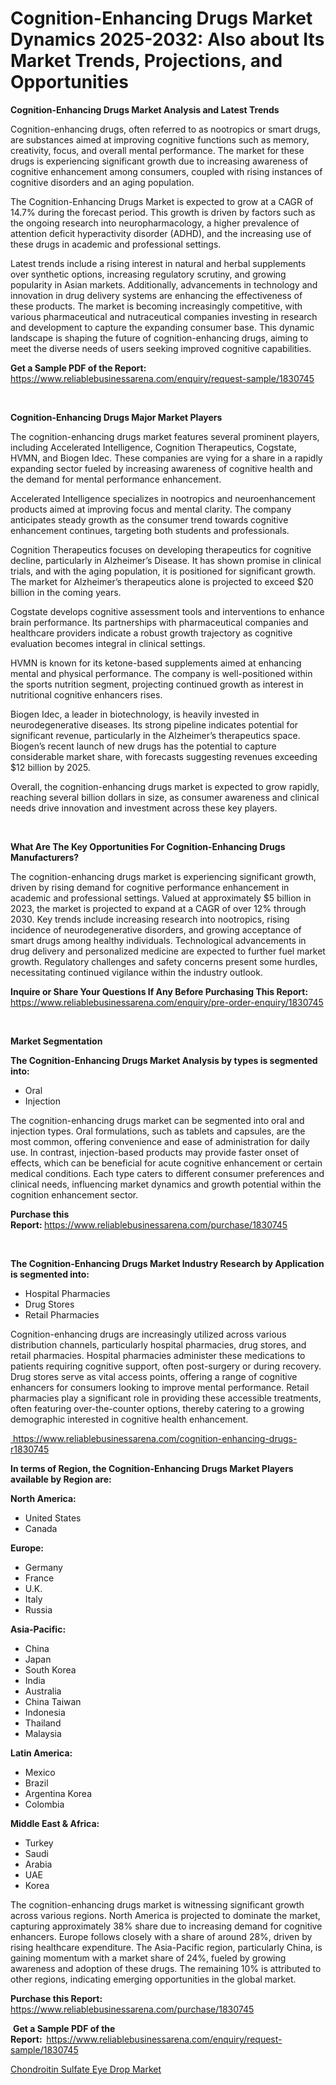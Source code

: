 <p><h1>Cognition-Enhancing Drugs Market Dynamics 2025-2032: Also about Its Market Trends, Projections, and Opportunities</h1></p><p><strong>Cognition-Enhancing Drugs Market Analysis and Latest Trends</strong></p>
<p><p>Cognition-enhancing drugs, often referred to as nootropics or smart drugs, are substances aimed at improving cognitive functions such as memory, creativity, focus, and overall mental performance. The market for these drugs is experiencing significant growth due to increasing awareness of cognitive enhancement among consumers, coupled with rising instances of cognitive disorders and an aging population. </p><p>The Cognition-Enhancing Drugs Market is expected to grow at a CAGR of 14.7% during the forecast period. This growth is driven by factors such as the ongoing research into neuropharmacology, a higher prevalence of attention deficit hyperactivity disorder (ADHD), and the increasing use of these drugs in academic and professional settings. </p><p>Latest trends include a rising interest in natural and herbal supplements over synthetic options, increasing regulatory scrutiny, and growing popularity in Asian markets. Additionally, advancements in technology and innovation in drug delivery systems are enhancing the effectiveness of these products. The market is becoming increasingly competitive, with various pharmaceutical and nutraceutical companies investing in research and development to capture the expanding consumer base. This dynamic landscape is shaping the future of cognition-enhancing drugs, aiming to meet the diverse needs of users seeking improved cognitive capabilities.</p></p>
<p><strong>Get a Sample PDF of the Report:&nbsp;</strong> <a href="https://www.reliablebusinessarena.com/enquiry/request-sample/1830745?utm_campaign=3200&utm_medium=2&utm_source=Github&utm_content=ia&utm_term=09032025&utm_id=cognition-enhancing-drugs">https://www.reliablebusinessarena.com/enquiry/request-sample/1830745</a></p>
<p>&nbsp;</p>
<p><strong>Cognition-Enhancing Drugs Major Market Players</strong></p>
<p><p>The cognition-enhancing drugs market features several prominent players, including Accelerated Intelligence, Cognition Therapeutics, Cogstate, HVMN, and Biogen Idec. These companies are vying for a share in a rapidly expanding sector fueled by increasing awareness of cognitive health and the demand for mental performance enhancement.</p><p>Accelerated Intelligence specializes in nootropics and neuroenhancement products aimed at improving focus and mental clarity. The company anticipates steady growth as the consumer trend towards cognitive enhancement continues, targeting both students and professionals.</p><p>Cognition Therapeutics focuses on developing therapeutics for cognitive decline, particularly in Alzheimer’s Disease. It has shown promise in clinical trials, and with the aging population, it is positioned for significant growth. The market for Alzheimer’s therapeutics alone is projected to exceed $20 billion in the coming years.</p><p>Cogstate develops cognitive assessment tools and interventions to enhance brain performance. Its partnerships with pharmaceutical companies and healthcare providers indicate a robust growth trajectory as cognitive evaluation becomes integral in clinical settings.</p><p>HVMN is known for its ketone-based supplements aimed at enhancing mental and physical performance. The company is well-positioned within the sports nutrition segment, projecting continued growth as interest in nutritional cognitive enhancers rises.</p><p>Biogen Idec, a leader in biotechnology, is heavily invested in neurodegenerative diseases. Its strong pipeline indicates potential for significant revenue, particularly in the Alzheimer’s therapeutics space. Biogen’s recent launch of new drugs has the potential to capture considerable market share, with forecasts suggesting revenues exceeding $12 billion by 2025.</p><p>Overall, the cognition-enhancing drugs market is expected to grow rapidly, reaching several billion dollars in size, as consumer awareness and clinical needs drive innovation and investment across these key players.</p></p>
<p>&nbsp;</p>
<p><strong>What Are The Key Opportunities For Cognition-Enhancing Drugs Manufacturers?</strong></p>
<p><p>The cognition-enhancing drugs market is experiencing significant growth, driven by rising demand for cognitive performance enhancement in academic and professional settings. Valued at approximately $5 billion in 2023, the market is projected to expand at a CAGR of over 12% through 2030. Key trends include increasing research into nootropics, rising incidence of neurodegenerative disorders, and growing acceptance of smart drugs among healthy individuals. Technological advancements in drug delivery and personalized medicine are expected to further fuel market growth. Regulatory challenges and safety concerns present some hurdles, necessitating continued vigilance within the industry outlook.</p></p>
<p><strong>Inquire or Share Your Questions If Any Before Purchasing This Report:</strong> <a href="https://www.reliablebusinessarena.com/enquiry/pre-order-enquiry/1830745?utm_campaign=3200&utm_medium=2&utm_source=Github&utm_content=ia&utm_term=09032025&utm_id=cognition-enhancing-drugs">https://www.reliablebusinessarena.com/enquiry/pre-order-enquiry/1830745</a></p>
<p>&nbsp;</p>
<p><strong>Market Segmentation</strong></p>
<p><strong>The Cognition-Enhancing Drugs Market Analysis by types is segmented into:</strong></p>
<p><ul><li>Oral</li><li>Injection</li></ul></p>
<p><p>The cognition-enhancing drugs market can be segmented into oral and injection types. Oral formulations, such as tablets and capsules, are the most common, offering convenience and ease of administration for daily use. In contrast, injection-based products may provide faster onset of effects, which can be beneficial for acute cognitive enhancement or certain medical conditions. Each type caters to different consumer preferences and clinical needs, influencing market dynamics and growth potential within the cognition enhancement sector.</p></p>
<p><strong>Purchase this Report:&nbsp;</strong><a href="https://www.reliablebusinessarena.com/purchase/1830745?utm_campaign=3200&utm_medium=2&utm_source=Github&utm_content=ia&utm_term=09032025&utm_id=cognition-enhancing-drugs">https://www.reliablebusinessarena.com/purchase/1830745</a></p>
<p>&nbsp;</p>
<p><strong>The Cognition-Enhancing Drugs Market Industry Research by Application is segmented into:</strong></p>
<p><ul><li>Hospital Pharmacies</li><li>Drug Stores</li><li>Retail Pharmacies</li></ul></p>
<p><p>Cognition-enhancing drugs are increasingly utilized across various distribution channels, particularly hospital pharmacies, drug stores, and retail pharmacies. Hospital pharmacies administer these medications to patients requiring cognitive support, often post-surgery or during recovery. Drug stores serve as vital access points, offering a range of cognitive enhancers for consumers looking to improve mental performance. Retail pharmacies play a significant role in providing these accessible treatments, often featuring over-the-counter options, thereby catering to a growing demographic interested in cognitive health enhancement.</p></p>
<p><a href="https://www.reliablebusinessarena.com/cognition-enhancing-drugs-r1830745?utm_campaign=3200&utm_medium=2&utm_source=Github&utm_content=ia&utm_term=09032025&utm_id=cognition-enhancing-drugs">&nbsp;https://www.reliablebusinessarena.com/cognition-enhancing-drugs-r1830745</a></p>
<p><strong>In terms of Region, the Cognition-Enhancing Drugs Market Players available by Region are:</strong></p>
<p>
    <p> <strong> North America: </strong>
        <ul>
            <li>United States</li>
            <li>Canada</li>
        </ul>
        </p> 
    <p> <strong> Europe: </strong>
        <ul>
            <li>Germany</li>
            <li>France</li>
            <li>U.K.</li>
            <li>Italy</li>
            <li>Russia</li>
        </ul>
        </p> 
    <p> <strong> Asia-Pacific: </strong>
        <ul>
            <li>China</li>
            <li>Japan</li>
            <li>South Korea</li>
            <li>India</li>
            <li>Australia</li>
            <li>China Taiwan</li>
            <li>Indonesia</li>
            <li>Thailand</li>
            <li>Malaysia</li>
        </ul>
        </p> 
    <p> <strong> Latin America: </strong>
        <ul>
            <li>Mexico</li>
            <li>Brazil</li>
            <li>Argentina Korea</li>
            <li>Colombia</li>
        </ul>
        </p> 
    <p> <strong> Middle East & Africa: </strong>
        <ul>
            <li>Turkey</li>
            <li>Saudi</li>
            <li>Arabia</li>
            <li>UAE</li>
            <li>Korea</li>
        </ul>
    </p>
    </p>
<p><p>The cognition-enhancing drugs market is witnessing significant growth across various regions. North America is projected to dominate the market, capturing approximately 38% share due to increasing demand for cognitive enhancers. Europe follows closely with a share of around 28%, driven by rising healthcare expenditure. The Asia-Pacific region, particularly China, is gaining momentum with a market share of 24%, fueled by growing awareness and adoption of these drugs. The remaining 10% is attributed to other regions, indicating emerging opportunities in the global market.</p></p>
<p><strong>Purchase this Report: </strong><a href="https://www.reliablebusinessarena.com/purchase/1830745?utm_campaign=3200&utm_medium=2&utm_source=Github&utm_content=ia&utm_term=09032025&utm_id=cognition-enhancing-drugs">https://www.reliablebusinessarena.com/purchase/1830745</a></p>
<p>&nbsp;<strong>Get a Sample PDF of the Report:&nbsp;&nbsp;</strong><a href="https://www.reliablebusinessarena.com/enquiry/request-sample/1830745?utm_campaign=3200&utm_medium=2&utm_source=Github&utm_content=ia&utm_term=09032025&utm_id=cognition-enhancing-drugs">https://www.reliablebusinessarena.com/enquiry/request-sample/1830745</a></p>
<p><strong></strong></p>
<p><p><a href="https://github.com/shafriusizi/Market-Research-Report-List-1/blob/main/chondroitin-sulfate-eye-drop-market.md?utm_campaign=3200&utm_medium=2&utm_source=Github&utm_content=ia&utm_term=09032025&utm_id=cognition-enhancing-drugs">Chondroitin Sulfate Eye Drop Market</a></p></p>